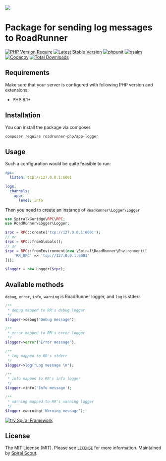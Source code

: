 <a href="https://roadrunner.dev" target="_blank">
  <picture>
    <source media="(prefers-color-scheme: dark)" srcset="https://github.com/roadrunner-server/.github/assets/8040338/e6bde856-4ec6-4a52-bd5b-bfe78736c1ff">
    <img align="center" src="https://github.com/roadrunner-server/.github/assets/8040338/040fb694-1dd3-4865-9d29-8e0748c2c8b8">
  </picture>
</a>

# Package for sending log messages to RoadRunner


[![PHP Version Require](https://poser.pugx.org/roadrunner-php/app-logger/require/php)](https://packagist.org/packages/roadrunner-php/app-logger)
[![Latest Stable Version](https://poser.pugx.org/roadrunner-php/app-logger/v/stable)](https://packagist.org/packages/roadrunner-php/app-logger)
[![phpunit](https://github.com/roadrunner-php/app-logger/actions/workflows/phpunit.yml/badge.svg)](https://github.com/roadrunner-php/app-logger/actions)
[![psalm](https://github.com/roadrunner-php/app-logger/actions/workflows/psalm.yml/badge.svg)](https://github.com/roadrunner-php/app-logger/actions)
[![Codecov](https://codecov.io/gh/roadrunner-php/app-logger/branch/master/graph/badge.svg)](https://codecov.io/gh/roadrunner-php/app-logger/)
[![Total Downloads](https://poser.pugx.org/roadrunner-php/app-logger/downloads)](https://packagist.org/packages/roadrunner-php/app-logger)

## Requirements

Make sure that your server is configured with following PHP version and extensions:

- PHP 8.1+

## Installation

You can install the package via composer:

```bash
composer require roadrunner-php/app-logger
```

## Usage

Such a configuration would be quite feasible to run:

```yaml
rpc:
  listen: tcp://127.0.0.1:6001

logs:
  channels:
    app:
      level: info
```

Then you need to create an instance of `RoadRunner\Logger\Logger`

```PHP
use Spiral\Goridge\RPC\RPC;
use RoadRunner\Logger\Logger;

$rpc = RPC::create('tcp://127.0.0.1:6001');
// or
$rpc = RPC::fromGlobals();
// or
$rpc = RPC::fromEnvironment(new \Spiral\RoadRunner\Environment([
    'RR_RPC' => 'tcp://127.0.0.1:6001'
]));

$logger = new Logger($rpc);
```

## Available methods
```debug```, ```error```, ```info```, ```warning``` is RoadRunner logger, and ```log``` is stderr
```PHP
/**
 * debug mapped to RR's debug logger
 */
$logger->debug('Debug message');

/**
 * error mapped to RR's error logger
 */
$logger->error('Error message');

/**
 * log mapped to RR's stderr
 */
$logger->log("Log message \n");

/**
 * info mapped to RR's info logger
 */
$logger->info('Info message');

/**
 * warning mapped to RR's warning logger
 */
$logger->warning('Warning message');
```

<a href="https://spiral.dev/">
<img src="https://user-images.githubusercontent.com/773481/220979012-e67b74b5-3db1-41b7-bdb0-8a042587dedc.jpg" alt="try Spiral Framework" />
</a>

## License

The MIT License (MIT). Please see [`LICENSE`](./LICENSE) for more information. Maintained
by [Spiral Scout](https://spiralscout.com).
